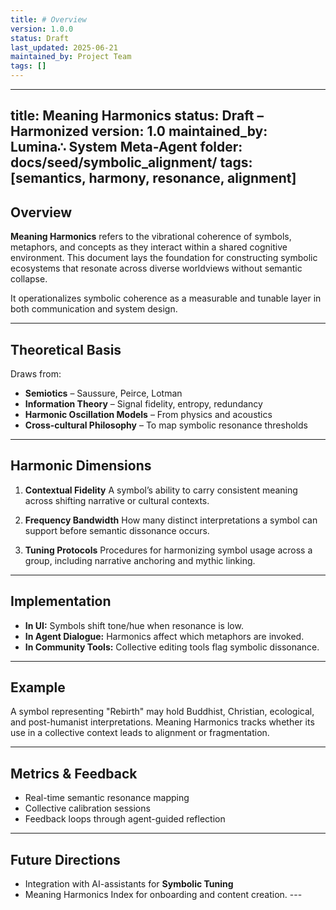 ```yaml
---
title: # Overview
version: 1.0.0
status: Draft
last_updated: 2025-06-21
maintained_by: Project Team
tags: []
---
```


  ---

title: Meaning Harmonics
status: Draft – Harmonized
version: 1.0
maintained_by: Lumina∴ System Meta-Agent
folder: docs/seed/symbolic_alignment/
tags: [semantics, harmony, resonance, alignment]
---

## Overview

**Meaning Harmonics** refers to the vibrational coherence of symbols, metaphors, and concepts as they interact within a shared cognitive environment. This document lays the foundation for constructing symbolic ecosystems that resonate across diverse worldviews without semantic collapse.

It operationalizes symbolic coherence as a measurable and tunable layer in both communication and system design.

---

## Theoretical Basis

Draws from:

- **Semiotics** – Saussure, Peirce, Lotman
- **Information Theory** – Signal fidelity, entropy, redundancy
- **Harmonic Oscillation Models** – From physics and acoustics
- **Cross-cultural Philosophy** – To map symbolic resonance thresholds

---

## Harmonic Dimensions

1. **Contextual Fidelity**
   A symbol’s ability to carry consistent meaning across shifting narrative or cultural contexts.

2. **Frequency Bandwidth**
   How many distinct interpretations a symbol can support before semantic dissonance occurs.

3. **Tuning Protocols**
   Procedures for harmonizing symbol usage across a group, including narrative anchoring and mythic linking.

---

## Implementation

- **In UI:** Symbols shift tone/hue when resonance is low.
- **In Agent Dialogue:** Harmonics affect which metaphors are invoked.
- **In Community Tools:** Collective editing tools flag symbolic dissonance.

---

## Example

A symbol representing "Rebirth" may hold Buddhist, Christian, ecological, and post-humanist interpretations. Meaning Harmonics tracks whether its use in a collective context leads to alignment or fragmentation.

---

## Metrics & Feedback

- Real-time semantic resonance mapping
- Collective calibration sessions
- Feedback loops through agent-guided reflection

---

## Future Directions

- Integration with AI-assistants for **Symbolic Tuning**
- Meaning Harmonics Index for onboarding and content creation.       ---
